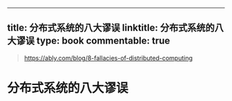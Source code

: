 
---
title: 分布式系统的八大谬误
linktitle: 分布式系统的八大谬误
type: book
commentable: true
---

> https://ably.com/blog/8-fallacies-of-distributed-computing

# 分布式系统的八大谬误

    